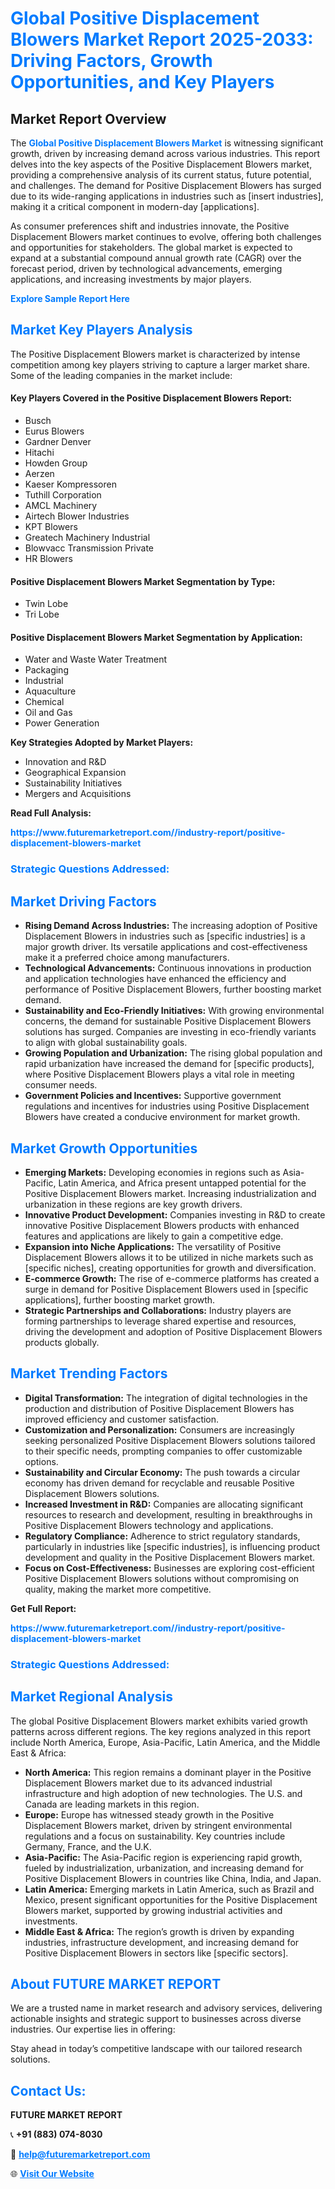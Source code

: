 <h1 style="color: #007BFF;">Global Positive Displacement Blowers Market Report 2025-2033: Driving Factors, Growth Opportunities, and Key Players</h1>

<section id="overview">
<h2>Market Report Overview</h2>
<p>The <a href="https://www.futuremarketreport.com//industry-report/positive-displacement-blowers-market" style="color: #007BFF; text-decoration: none;"><strong>Global Positive Displacement Blowers Market</strong></a> is witnessing significant growth, driven by increasing demand across various industries. This report delves into the key aspects of the Positive Displacement Blowers market, providing a comprehensive analysis of its current status, future potential, and challenges. The demand for Positive Displacement Blowers has surged due to its wide-ranging applications in industries such as [insert industries], making it a critical component in modern-day [applications].</p>
<p>As consumer preferences shift and industries innovate, the Positive Displacement Blowers market continues to evolve, offering both challenges and opportunities for stakeholders. The global market is expected to expand at a substantial compound annual growth rate (CAGR) over the forecast period, driven by technological advancements, emerging applications, and increasing investments by major players.</p>
</section>

<section id="overview">
<p><a href="https://www.futuremarketreport.com//request-sample/reportId=61297" style="color: #007BFF; text-decoration: none;"><strong>Explore Sample Report Here</strong></a></p>
</section>

<section id="key-players">
<h2 style="color: #007BFF;">Market Key Players Analysis</h2>
<p>The Positive Displacement Blowers market is characterized by intense competition among key players striving to capture a larger market share. Some of the leading companies in the market include:</p>
<h4>Key Players Covered in the Positive Displacement Blowers Report:</h4>
<ul><li>Busch</li><li>Eurus Blowers</li><li>Gardner Denver</li><li>Hitachi</li><li>Howden Group</li><li>Aerzen</li><li>Kaeser Kompressoren</li><li>Tuthill Corporation</li><li>AMCL Machinery</li><li>Airtech Blower Industries</li><li>KPT Blowers</li><li>Greatech Machinery Industrial</li><li>Blowvacc Transmission Private</li><li>HR Blowers</li></ul>
<h4>Positive Displacement Blowers Market Segmentation by Type:</h4>
<ul><li>Twin Lobe</li><li>Tri Lobe</li></ul>

<h4>Positive Displacement Blowers Market Segmentation by Application:</h4>
<ul><li>Water and Waste Water Treatment</li><li>Packaging</li><li>Industrial</li><li>Aquaculture</li><li>Chemical</li><li>Oil and Gas</li><li>Power Generation</li></ul>
<p><strong>Key Strategies Adopted by Market Players:</strong></p>
<ul>
<li>Innovation and R&D</li>
<li>Geographical Expansion</li>
<li>Sustainability Initiatives</li>
<li>Mergers and Acquisitions</li>
</ul>
</section>

<section>
<p><strong>Read Full Analysis: </strong></p><a href="https://www.futuremarketreport.com//industry-report/positive-displacement-blowers-market" style="color: #007BFF; text-decoration: none;"><strong>https://www.futuremarketreport.com//industry-report/positive-displacement-blowers-market</strong></a>
<h3 style="color: #007BFF;">Strategic Questions Addressed:</h3>
</section>

<section id="driving-factors">
<h2 style="color: #007BFF;">Market Driving Factors</h2>
<ul>
<li><strong>Rising Demand Across Industries:</strong> The increasing adoption of Positive Displacement Blowers in industries such as [specific industries] is a major growth driver. Its versatile applications and cost-effectiveness make it a preferred choice among manufacturers.</li>
<li><strong>Technological Advancements:</strong> Continuous innovations in production and application technologies have enhanced the efficiency and performance of Positive Displacement Blowers, further boosting market demand.</li>
<li><strong>Sustainability and Eco-Friendly Initiatives:</strong> With growing environmental concerns, the demand for sustainable Positive Displacement Blowers solutions has surged. Companies are investing in eco-friendly variants to align with global sustainability goals.</li>
<li><strong>Growing Population and Urbanization:</strong> The rising global population and rapid urbanization have increased the demand for [specific products], where Positive Displacement Blowers plays a vital role in meeting consumer needs.</li>
<li><strong>Government Policies and Incentives:</strong> Supportive government regulations and incentives for industries using Positive Displacement Blowers have created a conducive environment for market growth.</li>
</ul>
</section>

<section id="growth-opportunities">
<h2 style="color: #007BFF;">Market Growth Opportunities</h2>
<ul>
<li><strong>Emerging Markets:</strong> Developing economies in regions such as Asia-Pacific, Latin America, and Africa present untapped potential for the Positive Displacement Blowers market. Increasing industrialization and urbanization in these regions are key growth drivers.</li>
<li><strong>Innovative Product Development:</strong> Companies investing in R&D to create innovative Positive Displacement Blowers products with enhanced features and applications are likely to gain a competitive edge.</li>
<li><strong>Expansion into Niche Applications:</strong> The versatility of Positive Displacement Blowers allows it to be utilized in niche markets such as [specific niches], creating opportunities for growth and diversification.</li>
<li><strong>E-commerce Growth:</strong> The rise of e-commerce platforms has created a surge in demand for Positive Displacement Blowers used in [specific applications], further boosting market growth.</li>
<li><strong>Strategic Partnerships and Collaborations:</strong> Industry players are forming partnerships to leverage shared expertise and resources, driving the development and adoption of Positive Displacement Blowers products globally.</li>
</ul>
</section>

<section id="trending-factors">
<h2 style="color: #007BFF;">Market Trending Factors</h2>
<ul>
<li><strong>Digital Transformation:</strong> The integration of digital technologies in the production and distribution of Positive Displacement Blowers has improved efficiency and customer satisfaction.</li>
<li><strong>Customization and Personalization:</strong> Consumers are increasingly seeking personalized Positive Displacement Blowers solutions tailored to their specific needs, prompting companies to offer customizable options.</li>
<li><strong>Sustainability and Circular Economy:</strong> The push towards a circular economy has driven demand for recyclable and reusable Positive Displacement Blowers solutions.</li>
<li><strong>Increased Investment in R&D:</strong> Companies are allocating significant resources to research and development, resulting in breakthroughs in Positive Displacement Blowers technology and applications.</li>
<li><strong>Regulatory Compliance:</strong> Adherence to strict regulatory standards, particularly in industries like [specific industries], is influencing product development and quality in the Positive Displacement Blowers market.</li>
<li><strong>Focus on Cost-Effectiveness:</strong> Businesses are exploring cost-efficient Positive Displacement Blowers solutions without compromising on quality, making the market more competitive.</li>
</ul>
</section>

<section>
<p><strong>Get Full Report: </strong></p><a href="https://www.futuremarketreport.com//industry-report/positive-displacement-blowers-market" style="color: #007BFF; text-decoration: none;"><strong>https://www.futuremarketreport.com//industry-report/positive-displacement-blowers-market</strong></a>
<h3 style="color: #007BFF;">Strategic Questions Addressed:</h3>
</section>


<section id="regional-analysis">
<h2 style="color: #007BFF;">Market Regional Analysis</h2>
<p>The global Positive Displacement Blowers market exhibits varied growth patterns across different regions. The key regions analyzed in this report include North America, Europe, Asia-Pacific, Latin America, and the Middle East & Africa:</p>
<ul>
<li><strong>North America:</strong> This region remains a dominant player in the Positive Displacement Blowers market due to its advanced industrial infrastructure and high adoption of new technologies. The U.S. and Canada are leading markets in this region.</li>
<li><strong>Europe:</strong> Europe has witnessed steady growth in the Positive Displacement Blowers market, driven by stringent environmental regulations and a focus on sustainability. Key countries include Germany, France, and the U.K.</li>
<li><strong>Asia-Pacific:</strong> The Asia-Pacific region is experiencing rapid growth, fueled by industrialization, urbanization, and increasing demand for Positive Displacement Blowers in countries like China, India, and Japan.</li>
<li><strong>Latin America:</strong> Emerging markets in Latin America, such as Brazil and Mexico, present significant opportunities for the Positive Displacement Blowers market, supported by growing industrial activities and investments.</li>
<li><strong>Middle East & Africa:</strong> The region’s growth is driven by expanding industries, infrastructure development, and increasing demand for Positive Displacement Blowers in sectors like [specific sectors].</li>
</ul>
</section>

<footer>
<h2 style="color: #007BFF;">About FUTURE MARKET REPORT</h2>
<p>We are a trusted name in market research and advisory services, delivering actionable insights and strategic support to businesses across diverse industries. Our expertise lies in offering:</p>

<p>Stay ahead in today’s competitive landscape with our tailored research solutions.</p>

<h2 style="color: #007BFF;">Contact Us:</h2>
<p><strong>FUTURE MARKET REPORT</strong></p>
<p>📞 <strong>+91 (883) 074-8030</strong></p>
<p>📧 <strong><a href="mailto:help@futuremarketreport.com" style="color: #007BFF;">help@futuremarketreport.com</a></strong></p>
<p>🌐 <strong><a href="https://www.futuremarketreport.com/" style="color: #007BFF;">Visit Our Website</a></strong></p>
</footer>